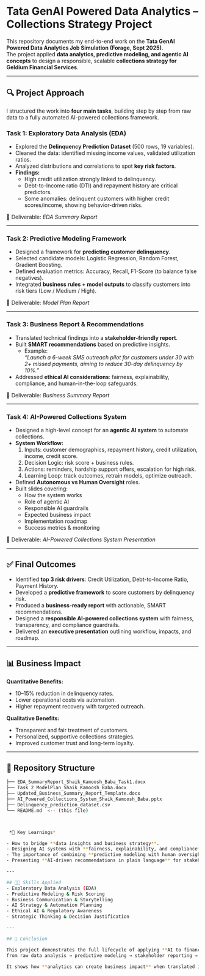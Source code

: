 # Tata GenAI Powered Data Analytics – Collections Strategy Project

This repository documents my end-to-end work on the **Tata GenAI Powered Data Analytics Job Simulation (Forage, Sept 2025)**.  
The project applied **data analytics, predictive modeling, and agentic AI concepts** to design a responsible, scalable **collections strategy for Geldium Financial Services**.

---

## 🔍 Project Approach

I structured the work into **four main tasks**, building step by step from raw data to a fully automated AI-powered collections framework.

### **Task 1: Exploratory Data Analysis (EDA)**
- Explored the **Delinquency Prediction Dataset** (500 rows, 19 variables).  
- Cleaned the data: identified missing income values, validated utilization ratios.  
- Analyzed distributions and correlations to spot **key risk factors**.  
- **Findings:**  
  - High credit utilization strongly linked to delinquency.  
  - Debt-to-Income ratio (DTI) and repayment history are critical predictors.  
  - Some anomalies: delinquent customers with higher credit scores/income, showing behavior-driven risks.  

📄 Deliverable: *EDA Summary Report*  

---

### **Task 2: Predictive Modeling Framework**
- Designed a framework for **predicting customer delinquency**.  
- Selected candidate models: Logistic Regression, Random Forest, Gradient Boosting.  
- Defined evaluation metrics: Accuracy, Recall, F1-Score (to balance false negatives).  
- Integrated **business rules + model outputs** to classify customers into risk tiers (Low / Medium / High).  

📄 Deliverable: *Model Plan Report*  

---

### **Task 3: Business Report & Recommendations**
- Translated technical findings into a **stakeholder-friendly report**.  
- Built **SMART recommendations** based on predictive insights.  
  - Example:  
    *“Launch a 6-week SMS outreach pilot for customers under 30 with 2+ missed payments, aiming to reduce 30-day delinquency by 10%.”*  
- Addressed **ethical AI considerations**: fairness, explainability, compliance, and human-in-the-loop safeguards.  

📄 Deliverable: *Business Summary Report*  

---

### **Task 4: AI-Powered Collections System**
- Designed a high-level concept for an **agentic AI system** to automate collections.  
- **System Workflow:**  
  1. Inputs: customer demographics, repayment history, credit utilization, income, credit score.  
  2. Decision Logic: risk score + business rules.  
  3. Actions: reminders, hardship support offers, escalation for high risk.  
  4. Learning Loop: track outcomes, retrain models, optimize outreach.  
- Defined **Autonomous vs Human Oversight** roles.  
- Built slides covering:  
  - How the system works  
  - Role of agentic AI  
  - Responsible AI guardrails  
  - Expected business impact  
  - Implementation roadmap  
  - Success metrics & monitoring  

📄 Deliverable: *AI-Powered Collections System Presentation*  

---

## ✅ Final Outcomes

- Identified **top 3 risk drivers**: Credit Utilization, Debt-to-Income Ratio, Payment History.  
- Developed a **predictive framework** to score customers by delinquency risk.  
- Produced a **business-ready report** with actionable, SMART recommendations.  
- Designed a **responsible AI-powered collections system** with fairness, transparency, and compliance guardrails.  
- Delivered an **executive presentation** outlining workflow, impacts, and roadmap.  

---

## 📊 Business Impact

**Quantitative Benefits:**  
- 10–15% reduction in delinquency rates.  
- Lower operational costs via automation.  
- Higher repayment recovery with targeted outreach.  

**Qualitative Benefits:**  
- Transparent and fair treatment of customers.  
- Personalized, supportive collections strategies.  
- Improved customer trust and long-term loyalty.  

---


## 📂 Repository Structure

```bash
├── EDA_SummaryReport_Shaik_Kamoosh_Baba_Task1.docx
├── Task 2_ModelPlan_Shaik_Kamoosh_Baba.docx
├── Updated_Business_Summary_Report_Template.docx
├── AI_Powered_Collections_System_Shaik_Kamoosh_Baba.pptx
├── Delinquency_prediction_dataset.csv
└── README.md  <-- (this file)



 *🚀 Key Learnings*

- How to bridge **data insights and business strategy**.  
- Designing AI systems with **fairness, explainability, and compliance** at the core.  
- The importance of combining **predictive modeling with human oversight** in financial decision-making.  
- Presenting **AI-driven recommendations in plain language** for stakeholders.  

---

## 🧑‍💻 Skills Applied
- Exploratory Data Analysis (EDA)  
- Predictive Modeling & Risk Scoring  
- Business Communication & Storytelling  
- AI Strategy & Automation Planning  
- Ethical AI & Regulatory Awareness  
- Strategic Thinking & Decision Justification  

---

## 🌟 Conclusion

This project demonstrates the full lifecycle of applying **AI to financial risk management**:  
from raw data analysis → predictive modeling → stakeholder reporting → designing an **AI-powered collections system**.  

It shows how **analytics can create business impact** when translated into **clear, responsible, and scalable AI solutions**.  
